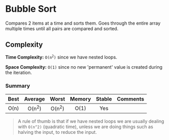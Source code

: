 # Bubble Sort
Compares 2 items at a time and sorts them. Goes through the entire array multiple times until all pairs are compared and sorted.

## Complexity
**Time Complexity:** <code>O(n<sup>2</sup>)</code> since we have nested loops.

**Space Complexity:** `O(1)` since no new 'permanent' value is created during the iteration.

### Summary
| Best            | Average             | Worst               | Memory    | Stable    | Comments  |
| :-------------: | :-----------------: | :-----------------: | :-------: | :-------: | :-------- |
| O(n)            | O(n<sup>2</sup>)    | O(n<sup>2</sup>)    | O(1)      | Yes       |           |

> A rule of thumb is that if we have nested loops we are usually dealing with `O(n^2)` (quadratic time), unless we are doing things such as halving the input, to reduce the input.